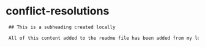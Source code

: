 # conflict-resolutions

 ```md
  ## This is a subheading created locally

  All of this content added to the readme file has been added from my local Git repository.
  ```